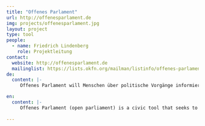 ```yaml
---
title: "Offenes Parlament"
url: http://offenesparlament.de
img: projects/offenesparlament.jpg
layout: project
type: tool
people:  
  - name: Friedrich Lindenberg
    role: Projektleitung
contact:
  website: http://offenesparlament.de
  mailinglist: https://lists.okfn.org/mailman/listinfo/offenes-parlament
de:
  content: |-
     Offenes Parlament will Menschen über politische Vorgänge informieren und die Arbeit des deutschen Parlaments für Interessierte zugänglich und nachvollziehbar machen. Das Angebot bietet kompakte Fakten zu parlamentarischen Anfragen, umstrittenen Gesetzesnovellen oder spannenden Schlagabtäuschen. Es will damit eine Grundlage für die Förderung von sachlichen Debatten und konstruktiver Beteiligung sein.

en:
  content: |-
     Offenes Parlament (open parliament) is a civic tool that seeks to increase citizen's understanding of political processes. Through the increased access it provides it seeks to faciliate political discourse and constructive participation. 
     
---
```


